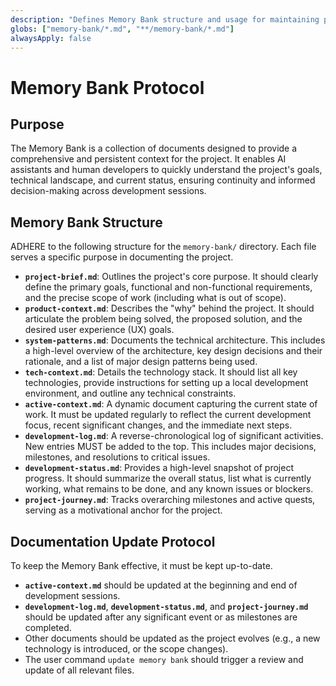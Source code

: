 ```yaml
---
description: "Defines Memory Bank structure and usage for maintaining project context"
globs: ["memory-bank/*.md", "**/memory-bank/*.md"]
alwaysApply: false
---
```

# Memory Bank Protocol

## Purpose
The Memory Bank is a collection of documents designed to provide a comprehensive and persistent context for the project. It enables AI assistants and human developers to quickly understand the project's goals, technical landscape, and current status, ensuring continuity and informed decision-making across development sessions.

## Memory Bank Structure
ADHERE to the following structure for the `memory-bank/` directory. Each file serves a specific purpose in documenting the project.

-   **`project-brief.md`**: Outlines the project's core purpose. It should clearly define the primary goals, functional and non-functional requirements, and the precise scope of work (including what is out of scope).
-   **`product-context.md`**: Describes the "why" behind the project. It should articulate the problem being solved, the proposed solution, and the desired user experience (UX) goals.
-   **`system-patterns.md`**: Documents the technical architecture. This includes a high-level overview of the architecture, key design decisions and their rationale, and a list of major design patterns being used.
-   **`tech-context.md`**: Details the technology stack. It should list all key technologies, provide instructions for setting up a local development environment, and outline any technical constraints.
-   **`active-context.md`**: A dynamic document capturing the current state of work. It must be updated regularly to reflect the current development focus, recent significant changes, and the immediate next steps.
-   **`development-log.md`**: A reverse-chronological log of significant activities. New entries MUST be added to the top. This includes major decisions, milestones, and resolutions to critical issues.
-   **`development-status.md`**: Provides a high-level snapshot of project progress. It should summarize the overall status, list what is currently working, what remains to be done, and any known issues or blockers.
-   **`project-journey.md`**: Tracks overarching milestones and active quests, serving as a motivational anchor for the project.

## Documentation Update Protocol
To keep the Memory Bank effective, it must be kept up-to-date.

-   **`active-context.md`** should be updated at the beginning and end of development sessions.
-   **`development-log.md`**, **`development-status.md`**, and **`project-journey.md`** should be updated after any significant event or as milestones are completed.
-   Other documents should be updated as the project evolves (e.g., a new technology is introduced, or the scope changes).
-   The user command `update memory bank` should trigger a review and update of all relevant files.